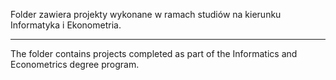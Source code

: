 Folder zawiera projekty wykonane w ramach studiów na kierunku Informatyka i Ekonometria.

---
The folder contains projects completed as part of the Informatics and Econometrics degree program.
